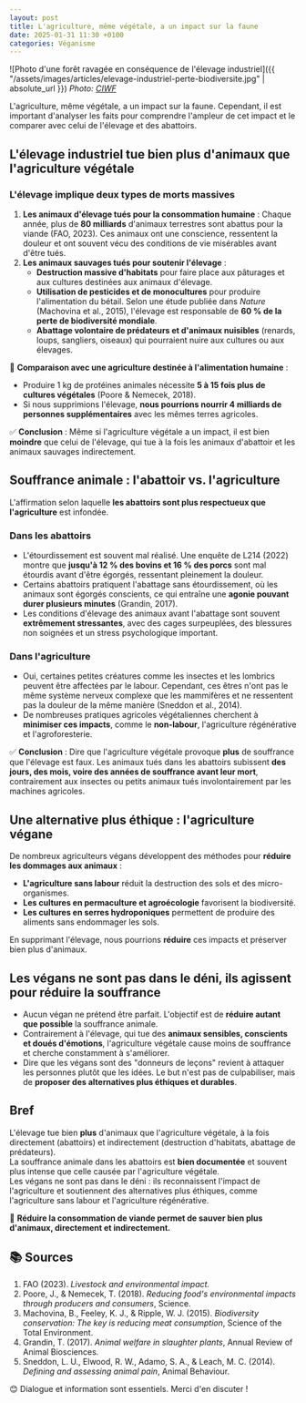 ```yaml
---
layout: post
title: L'agriculture, même végétale, a un impact sur la faune
date: 2025-01-31 11:30 +0100
categories: Véganisme
---
```


![Photo d'une forêt ravagée en conséquence de l'élevage industriel]({{ "/assets/images/articles/elevage-industriel-perte-biodiversite.jpg" | absolute_url }})
_Photo: [CIWF](https://www.ciwf.fr/mettre-fin-a-lelevage-industriel/impacts-sur-lenvironnement/)_

L'agriculture, même végétale, a un impact sur la faune. Cependant, il est important d'analyser les faits pour comprendre l'ampleur de cet impact et le comparer avec celui de l'élevage et des abattoirs.  

## L'élevage industriel tue bien plus d'animaux que l'agriculture végétale

### L'élevage implique deux types de morts massives  

1. **Les animaux d'élevage tués pour la consommation humaine** : Chaque année, plus de **80 milliards** d'animaux terrestres sont abattus pour la viande (FAO, 2023). Ces animaux ont une conscience, ressentent la douleur et ont souvent vécu des conditions de vie misérables avant d'être tués.  
2. **Les animaux sauvages tués pour soutenir l'élevage** :  
   - **Destruction massive d'habitats** pour faire place aux pâturages et aux cultures destinées aux animaux d'élevage.  
   - **Utilisation de pesticides et de monocultures** pour produire l'alimentation du bétail. Selon une étude publiée dans *Nature* (Machovina et al., 2015), l'élevage est responsable de **60 % de la perte de biodiversité mondiale**.  
   - **Abattage volontaire de prédateurs et d'animaux nuisibles** (renards, loups, sangliers, oiseaux) qui pourraient nuire aux cultures ou aux élevages.  

🌱 **Comparaison avec une agriculture destinée à l'alimentation humaine** :  
- Produire 1 kg de protéines animales nécessite **5 à 15 fois plus de cultures végétales** (Poore & Nemecek, 2018).  
- Si nous supprimions l'élevage, **nous pourrions nourrir 4 milliards de personnes supplémentaires** avec les mêmes terres agricoles.  

✅ **Conclusion** : Même si l'agriculture végétale a un impact, il est bien **moindre** que celui de l'élevage, qui tue à la fois les animaux d'abattoir et les animaux sauvages indirectement.

## Souffrance animale : l'abattoir vs. l'agriculture

L'affirmation selon laquelle **les abattoirs sont plus respectueux que l'agriculture** est infondée.

### Dans les abattoirs  

- L'étourdissement est souvent mal réalisé. Une enquête de L214 (2022) montre que **jusqu'à 12 % des bovins et 16 % des porcs** sont mal étourdis avant d'être égorgés, ressentant pleinement la douleur.  
- Certains abattoirs pratiquent l'abattage sans étourdissement, où les animaux sont égorgés conscients, ce qui entraîne une **agonie pouvant durer plusieurs minutes** (Grandin, 2017).  
- Les conditions d'élevage des animaux avant l'abattage sont souvent **extrêmement stressantes**, avec des cages surpeuplées, des blessures non soignées et un stress psychologique important.  

### Dans l'agriculture  

- Oui, certaines petites créatures comme les insectes et les lombrics peuvent être affectées par le labour. Cependant, ces êtres n'ont pas le même système nerveux complexe que les mammifères et ne ressentent pas la douleur de la même manière (Sneddon et al., 2014).  
- De nombreuses pratiques agricoles végétaliennes cherchent à **minimiser ces impacts**, comme le **non-labour**, l'agriculture régénérative et l'agroforesterie.  

✅ **Conclusion** : Dire que l'agriculture végétale provoque **plus** de souffrance que l'élevage est faux. Les animaux tués dans les abattoirs subissent **des jours, des mois, voire des années de souffrance avant leur mort**, contrairement aux insectes ou petits animaux tués involontairement par les machines agricoles.

## Une alternative plus éthique : l'agriculture végane  

De nombreux agriculteurs végans développent des méthodes pour **réduire les dommages aux animaux** :  

- **L'agriculture sans labour** réduit la destruction des sols et des micro-organismes.  
- **Les cultures en permaculture et agroécologie** favorisent la biodiversité.  
- **Les cultures en serres hydroponiques** permettent de produire des aliments sans endommager les sols.  

En supprimant l'élevage, nous pourrions **réduire** ces impacts et préserver bien plus d'animaux.

## Les végans ne sont pas dans le déni, ils agissent pour réduire la souffrance  

- Aucun végan ne prétend être parfait. L'objectif est de **réduire autant que possible** la souffrance animale.  
- Contrairement à l'élevage, qui tue des **animaux sensibles, conscients et doués d'émotions**, l'agriculture végétale cause moins de souffrance et cherche constamment à s'améliorer.  
- Dire que les végans sont des "donneurs de leçons" revient à attaquer les personnes plutôt que les idées. Le but n'est pas de culpabiliser, mais de **proposer des alternatives plus éthiques et durables**.  

## Bref  

L'élevage tue bien **plus** d'animaux que l'agriculture végétale, à la fois directement (abattoirs) et indirectement (destruction d'habitats, abattage de prédateurs).  
La souffrance animale dans les abattoirs est **bien documentée** et souvent plus intense que celle causée par l'agriculture végétale.  
Les végans ne sont pas dans le déni : ils reconnaissent l'impact de l'agriculture et soutiennent des alternatives plus éthiques, comme l'agriculture sans labour et l'agriculture régénérative.  

🌱 **Réduire la consommation de viande permet de sauver bien plus d'animaux, directement et indirectement.**  

## 📚 Sources  

1. FAO (2023). *Livestock and environmental impact.*  
2. Poore, J., & Nemecek, T. (2018). *Reducing food's environmental impacts through producers and consumers*, Science.  
3. Machovina, B., Feeley, K. J., & Ripple, W. J. (2015). *Biodiversity conservation: The key is reducing meat consumption*, Science of the Total Environment.  
4. Grandin, T. (2017). *Animal welfare in slaughter plants*, Annual Review of Animal Biosciences.  
5. Sneddon, L. U., Elwood, R. W., Adamo, S. A., & Leach, M. C. (2014). *Defining and assessing animal pain*, Animal Behaviour.  

😊 Dialogue et information sont essentiels. Merci d'en discuter !
